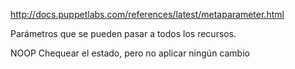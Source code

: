 http://docs.puppetlabs.com/references/latest/metaparameter.html

Parámetros que se pueden pasar a todos los recursos.

NOOP
Chequear el estado, pero no aplicar ningún cambio
